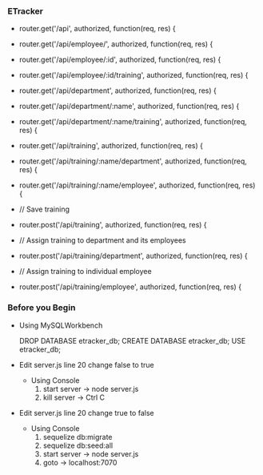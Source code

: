 ### ETracker ###
* router.get('/api', authorized, function(req, res) {
* router.get('/api/employee/', authorized, function(req, res) {
* router.get('/api/employee/:id', authorized, function(req, res) {
* router.get('/api/employee/:id/training', authorized, function(req, res) {
* router.get('/api/department', authorized, function(req, res) {
* router.get('/api/department/:name', authorized, function(req, res) {
* router.get('/api/department/:name/training', authorized, function(req, res) {
* router.get('/api/training', authorized, function(req, res) {
* router.get('/api/training/:name/department', authorized, function(req, res) {
* router.get('/api/training/:name/employee', authorized, function(req, res) {

* // Save training
* router.post('/api/training', authorized, function(req, res) {
* // Assign training to department and its employees
* router.post('/api/training/department', authorized, function(req, res) {
* // Assign training to individual employee
* router.post('/api/training/employee', authorized, function(req, res) {

### Before you Begin

* Using MySQLWorkbench

	DROP DATABASE etracker_db;
	CREATE DATABASE etracker_db;
	USE etracker_db;


* Edit server.js line 20 change false to true
	* Using Console
		1. start server ->	node server.js
		2. kill server  -> Ctrl C

* Edit server.js line 20 change true to false
	* Using Console
		1. sequelize db:migrate
		2. sequelize db:seed:all
		3. start server ->	node server.js	
		4. goto -> localhost:7070